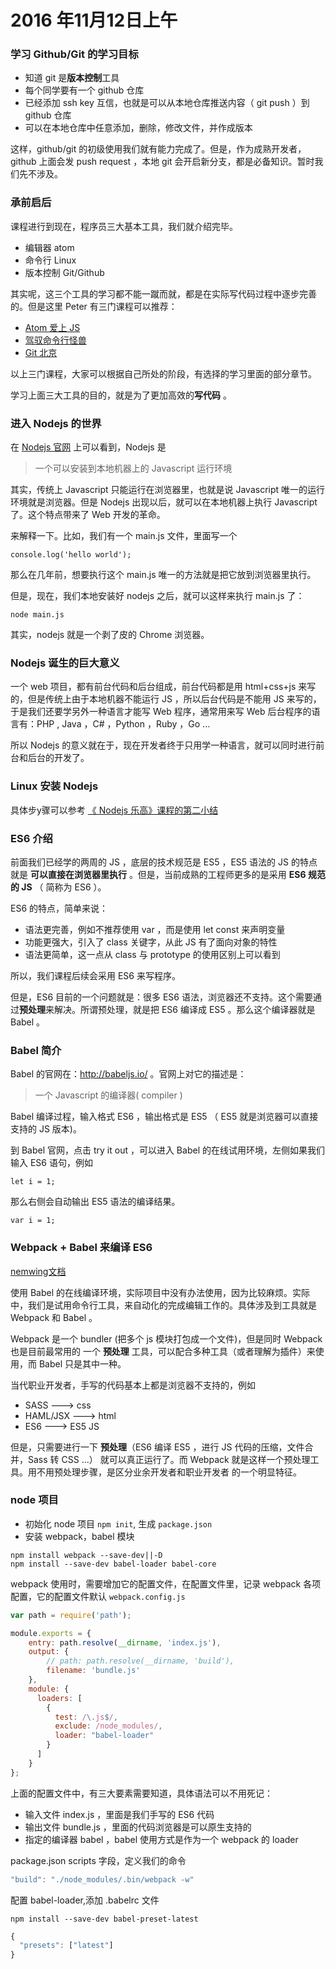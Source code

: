 # 2016 年11月12日上午

### 学习 Github/Git 的学习目标

- 知道 git 是**版本控制**工具
- 每个同学要有一个 github 仓库
- 已经添加 ssh key 互信，也就是可以从本地仓库推送内容（ git push ）到 github 仓库
- 可以在本地仓库中任意添加，删除，修改文件，并作成版本


这样，github/git 的初级使用我们就有能力完成了。但是，作为成熟开发者，github 上面会发 push request ，本地 git 会开启新分支，都是必备知识。暂时我们先不涉及。


### 承前启后

课程进行到现在，程序员三大基本工具，我们就介绍完毕。

- 编辑器 atom
- 命令行 Linux
- 版本控制 Git/Github


其实呢，这三个工具的学习都不能一蹴而就，都是在实际写代码过程中逐步完善的。但是这里 Peter 有三门课程可以推荐：

- [Atom 爱上 JS](http://haoqicat.com/atom-love-js)
- [驾驭命令行怪兽](http://haoqicat.com/ride-cli-monster)
- [Git 北京](http://haoqicat.com/gitbeijing)

以上三门课程，大家可以根据自己所处的阶段，有选择的学习里面的部分章节。


学习上面三大工具的目的，就是为了更加高效的**写代码** 。


### 进入 Nodejs 的世界

在 [Nodejs 官网](https://nodejs.org/) 上可以看到，Nodejs 是

> 一个可以安装到本地机器上的 Javascript 运行环境

其实，传统上 Javascript 只能运行在浏览器里，也就是说 Javascript 唯一的运行环境就是浏览器。但是 Nodejs 出现以后，就可以在本地机器上执行 Javascript 了。这个特点带来了 Web 开发的革命。

来解释一下。比如，我们有一个 main.js 文件，里面写一个

```
console.log('hello world');
```

那么在几年前，想要执行这个 main.js 唯一的方法就是把它放到浏览器里执行。

但是，现在，我们本地安装好 nodejs 之后，就可以这样来执行 main.js 了：

```
node main.js
```

其实，nodejs 就是一个剥了皮的 Chrome 浏览器。

### Nodejs 诞生的巨大意义

一个 web 项目，都有前台代码和后台组成，前台代码都是用 html+css+js 来写的，但是传统上由于本地机器不能运行 JS ，所以后台代码是不能用 JS 来写的，于是我们还要学另外一种语言才能写 Web 程序，通常用来写 Web 后台程序的语言有：PHP , Java ，C# ，Python ，Ruby ，Go ...

所以 Nodejs 的意义就在于，现在开发者终于只用学一种语言，就可以同时进行前台和后台的开发了。


### Linux 安装 Nodejs

具体步y骤可以参考 [《 Nodejs 乐高》课程的第二小结](http://haoqicat.com/nodejs-lego/1-2-nodejs-install)


### ES6 介绍

前面我们已经学的两周的 JS ，底层的技术规范是 ES5 ，ES5 语法的 JS 的特点就是 **可以直接在浏览器里执行** 。但是，当前成熟的工程师更多的是采用 **ES6 规范的 JS** （ 简称为 ES6 ）。

ES6 的特点，简单来说：

- 语法更完善，例如不推荐使用 var ，而是使用 let const 来声明变量
- 功能更强大，引入了 class 关键字，从此 JS 有了面向对象的特性
- 语法更简单，这一点从 class 与 prototype 的使用区别上可以看到

所以，我们课程后续会采用 ES6 来写程序。

但是，ES6 目前的一个问题就是：很多 ES6 语法，浏览器还不支持。这个需要通过**预处理**来解决。所谓预处理，就是把 ES6 编译成 ES5 。那么这个编译器就是 Babel 。


### Babel 简介

Babel 的官网在：http://babeljs.io/ 。官网上对它的描述是：

> 一个 Javascript 的编译器( compiler )

Babel 编译过程，输入格式 ES6 ，输出格式是 ES5 （ ES5 就是浏览器可以直接支持的 JS 版本)。

到 Babel 官网，点击 try it out ，可以进入 Babel 的在线试用环境，左侧如果我们输入 ES6 语句，例如

```
let i = 1;
```

那么右侧会自动输出 ES5 语法的编译结果。

```
var i = 1;
```


### Webpack + Babel 来编译 ES6

[nemwing文档](http://newming.coding.me/myidoc)

使用 Babel 的在线编译环境，实际项目中没有办法使用，因为比较麻烦。实际中，我们是试用命令行工具，来自动化的完成编辑工作的。具体涉及到工具就是 Webpack 和 Babel 。

Webpack 是一个 bundler (把多个 js 模块打包成一个文件)，但是同时 Webpack 也是目前最常用的
一个 **预处理** 工具，可以配合多种工具（或者理解为插件）来使用，而 Babel 只是其中一种。

当代职业开发者，手写的代码基本上都是浏览器不支持的，例如

- SASS ---> css
- HAML/JSX ---> html
- ES6 ---> ES5 JS

但是，只需要进行一下 **预处理**（ES6 编译 ES5 ，进行 JS 代码的压缩，文件合并，Sass 转 CSS ...）
就可以真正运行了。而 Webpack 就是这样一个预处理工具。用不用预处理步骤，是区分业余开发者和职业开发者
的一个明显特征。


### node 项目

- 初始化 node 项目 `npm init`, 生成 `package.json`
- 安装 webpack，babel 模块

```
npm install webpack --save-dev||-D
npm install --save-dev babel-loader babel-core
```

webpack 使用时，需要增加它的配置文件，在配置文件里，记录 webpack 各项配置，它的配置文件默认 `webpack.config.js`

```js
var path = require('path');

module.exports = {
    entry: path.resolve(__dirname, 'index.js'),
    output: {
        // path: path.resolve(__dirname, 'build'),
        filename: 'bundle.js'
    },
    module: {
      loaders: [
        {
          test: /\.js$/,
          exclude: /node_modules/,
          loader: "babel-loader"
        }
      ]
    }
};

```

上面的配置文件中，有三大要素需要知道，具体语法可以不用死记：

- 输入文件 index.js ，里面是我们手写的 ES6 代码
- 输出文件 bundle.js ，里面的代码浏览器是可以原生支持的
- 指定的编译器 babel ，babel 使用方式是作为一个 webpack 的 loader


package.json scripts 字段，定义我们的命令

```js
"build": "./node_modules/.bin/webpack -w"
```

配置 babel-loader,添加 .babelrc 文件

```
npm install --save-dev babel-preset-latest
```


```js
{
  "presets": ["latest"]
}
```
